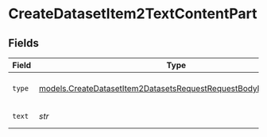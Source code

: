 # CreateDatasetItem2TextContentPart


## Fields

| Field                                                                                                                                    | Type                                                                                                                                     | Required                                                                                                                                 | Description                                                                                                                              |
| ---------------------------------------------------------------------------------------------------------------------------------------- | ---------------------------------------------------------------------------------------------------------------------------------------- | ---------------------------------------------------------------------------------------------------------------------------------------- | ---------------------------------------------------------------------------------------------------------------------------------------- |
| `type`                                                                                                                                   | [models.CreateDatasetItem2DatasetsRequestRequestBodyMessagesType](../models/createdatasetitem2datasetsrequestrequestbodymessagestype.md) | :heavy_check_mark:                                                                                                                       | The type of the content part.                                                                                                            |
| `text`                                                                                                                                   | *str*                                                                                                                                    | :heavy_check_mark:                                                                                                                       | The text content.                                                                                                                        |